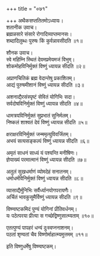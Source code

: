 +++
title = "०७१"

+++
अथैकसप्ततितमोऽध्यायः।  
शतानीक उवाच।  
ब्रह्मन्नसारे संसारे रोगादिव्याप्तमानसः।  
शब्दादिलुब्धः पुरुषः किं कुर्वन्नावसीदति ॥१॥

शौनक उवाच।  
स्वे महिम्नि स्थितं देवमप्रमेयमजं विभुम्।  
शोकमोहविनिर्मुक्तं विष्णुं ध्यायन्न सीदति ॥२॥

अप्राणचितिकं ब्रह्म वेदान्तेषु प्रकाशितम्।  
आद्यं पुरुषमीशानं विष्णुं ध्यायन्न सीदति ॥३॥

अशनाद्यैरसंस्पृष्टं सेवितं योगिभिः सदा।  
सर्वदोषविनिर्मुक्तं विष्णुं ध्यायन्न सीदति ॥४॥

धामत्रयविनिर्मुक्तं सुप्रभातं सुनिर्मलम्।  
निष्कलं शाश्वतं देवं विष्णुं ध्यायन्न सीदति ॥५॥

क्षराक्षरविनिर्मुक्तं जन्ममृत्युविवर्जितम्।  
अभयं सत्यसङ्कल्पं विष्णुं ध्यायन्न सीदति ॥६॥

अमृतं साधनं साध्यं यं पश्यन्ति मनीषिणः।  
ज्ञेयाख्यं परमात्मानं विष्णुं ध्यायन्न सीदति ॥७॥

अतुलं सुखधर्माणं व्योमदेहं सनातनम्।  
धर्माधर्मविनिर्मुक्तं विष्णुं ध्यायन्न सीदति ॥८॥

व्यासाद्यैर्मुनिभिः सर्वैर्ध्यानयोगपरायणैः।  
अर्चितं भावकुसुमैर्विष्णुं ध्यायन्न सीदति ॥९॥

विष्ण्वष्टकमिदं पुण्यं योगिनां प्रीतिवर्धनम्।  
यः पठेत्परया प्रीत्या स गच्छेद्विष्णुसात्म्यताम् ॥१०॥

एतत्पुण्यं पापहरं धन्यं दुःस्वप्ननाशनम्।  
पठतां शृण्वतां चैव विष्णोर्माहात्म्यमुत्तमम् ॥११॥

इति विष्णुधर्मेषु विष्ण्वष्टकम्।  
